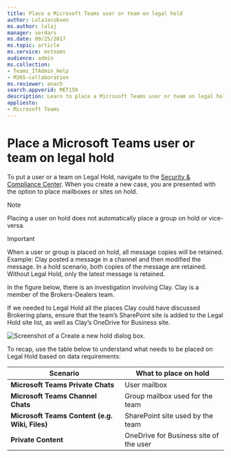 ```yaml
---
title: Place a Microsoft Teams user or team on legal hold
author: LolaJacobsen
ms.author: lolaj
manager: serdars
ms.date: 09/25/2017
ms.topic: article
ms.service: msteams
audience: admin
ms.collection: 
- Teams_ITAdmin_Help
- M365-collaboration
ms.reviewer: anach
search.appverid: MET150
description: Learn to place a Microsoft Teams user or team on legal hold using the Security & Compliance Center and learn what needs a legal hold based on data requirements.
appliesto: 
- Microsoft Teams
---
```


Place a Microsoft Teams user or team on legal hold
==================================================

To put a user or a team on Legal Hold, navigate to the [Security & Compliance Center](https://go.microsoft.com/fwlink/?linkid=854628). When you create a new case, you are presented with the option to place mailboxes or sites on hold.

> [!NOTE]
> Placing a user on hold does not automatically place a group on hold or vice-versa.

> [!IMPORTANT]
> When a user or group is placed on hold, all message copies will be retained. Example: Clay posted a message in a channel and then modified the message. In a hold scenario, both copies of the message are retained. Without Legal Hold, only the latest message is retained.



In the figure below, there is an investigation involving Clay. Clay is a member of the Brokers-Dealers team.

If we needed to Legal Hold all the places Clay could have discussed Brokering plans, ensure that the team’s SharePoint site is added to the Legal Hold site list, as well as Clay’s OneDrive for Business site.

![Screenshot of a Create a new hold dialog box.](media/Place_a_Microsoft_Teams_user_or_team_on_legal_hold_image3.png)

To recap, use the table below to understand what needs to be placed on Legal Hold based on data requirements:

|Scenario  |What to place on hold  |
|---------|---------|
|**Microsoft Teams Private Chats**     |User mailbox         |
|**Microsoft Teams Channel Chats**    |Group mailbox used for the team         |
|**Microsoft Teams Content (e.g. Wiki, Files)**     |SharePoint site used by the team         |
|**Private Content**     |OneDrive for Business site of the user         |
